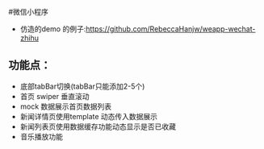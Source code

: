#微信小程序
 * 仿造的demo 的例子:https://github.com/RebeccaHanjw/weapp-wechat-zhihu

## 功能点：
 * 底部tabBar切换(tabBar只能添加2-5个)
 * 首页 swiper 垂直滚动
 * mock 数据展示首页数据列表
 * 新闻详情页使用template 动态传入数据展示
 * 新闻列表页使用数据缓存功能动态显示是否已收藏
 * 音乐播放功能
 



